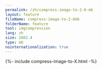 ```yaml
---
permalink: /zh/compress-image-to-2-6-mb
layout: feature
fileName: compress-image-to-2-6mb
folderName: feature
tool: imgcompression
lang: zh
size: 2662.4
type: mb
nointernationalization: true
---
```

{%- include compress-image-to-X.html -%}
      
